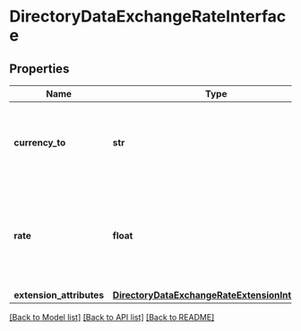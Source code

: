 # DirectoryDataExchangeRateInterface

## Properties
Name | Type | Description | Notes
------------ | ------------- | ------------- | -------------
**currency_to** | **str** | The currency code associated with the exchange rate. | 
**rate** | **float** | The exchange rate for the associated currency and the store&#39;s base currency. | 
**extension_attributes** | [**DirectoryDataExchangeRateExtensionInterface**](DirectoryDataExchangeRateExtensionInterface.md) |  | [optional] 

[[Back to Model list]](../README.md#documentation-for-models) [[Back to API list]](../README.md#documentation-for-api-endpoints) [[Back to README]](../README.md)


